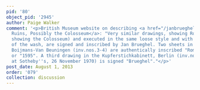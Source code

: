 ```yaml
---
pid: '80'
object_pid: '2945'
author: Paige Walker
comment: '<p>British Museum website on describing <a href="/janbrueghel/roman-ruins-possibly-the-colosseum">Roman
  Ruins, Possibly the Colosseum</a>: "Very similar drawings, showing Roman ruins (possibly
  showing the Colosseum) and executed in the same loose style and with the same application
  of the wash, are signed and inscribed by Jan Brueghel. Two sheets in the Museum
  Boijmans-Van Beuningen (inv.nos.3-4) are authentically inscribed "Roma" and "1593"
  or "1595". A third drawing in the Kupferstichkabinett, Berlin (inv.no.26327, bought
  at Sotheby''s, 26 November 1970) is signed "Brueghel"."</p>'
post_date: August 1, 2013
order: '079'
collection: discussion
---
```

